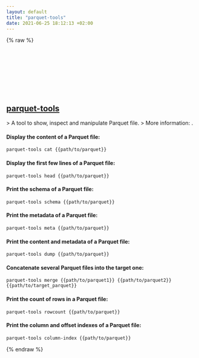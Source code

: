 ```yaml
---
layout: default
title: "parquet-tools"
date: 2021-06-25 18:12:13 +02:00
---
```

{% raw %}
<h2 id="parquet-tools">
  <a href="/en/common/parquet-tools.html">parquet-tools</a> <a href="#parquet-tools"><svg class="icon">
    <use href="/assets/images/unicode_sprite.svg#link" />
  </svg></a>
</h2>
> A tool to show, inspect and manipulate Parquet file.
> More information: <https://github.com/apache/parquet-mr/tree/master/parquet-tools>.

#### Display the content of a Parquet file:
```shell
parquet-tools cat {{path/to/parquet}}
```
#### Display the first few lines of a Parquet file:
```shell
parquet-tools head {{path/to/parquet}}
```
#### Print the schema of a Parquet file:
```shell
parquet-tools schema {{path/to/parquet}}
```
#### Print the metadata of a Parquet file:
```shell
parquet-tools meta {{path/to/parquet}}
```
#### Print the content and metadata of a Parquet file:
```shell
parquet-tools dump {{path/to/parquet}}
```
#### Concatenate several Parquet files into the target one:
```shell
parquet-tools merge {{path/to/parquet1}} {{path/to/parquet2}} {{path/to/target_parquet}}
```
#### Print the count of rows in a Parquet file:
```shell
parquet-tools rowcount {{path/to/parquet}}
```
#### Print the column and offset indexes of a Parquet file:
```shell
parquet-tools column-index {{path/to/parquet}}
```
{% endraw %}